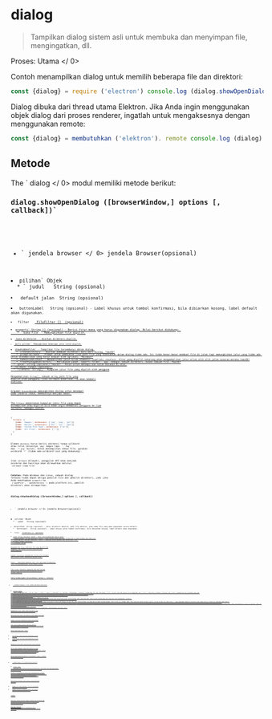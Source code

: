 # dialog

> Tampilkan dialog sistem asli untuk membuka dan menyimpan file, mengingatkan, dll.

Proses:  Utama </ 0></p> 

Contoh menampilkan dialog untuk memilih beberapa file dan direktori:

```javascript
const {dialog} = require ('electron') console.log (dialog.showOpenDialog ({properties: ['openFile', 'openDirectory', 'multiSelections']}))
```

Dialog dibuka dari thread utama Elektron. Jika Anda ingin menggunakan objek dialog dari proses renderer, ingatlah untuk mengaksesnya dengan menggunakan remote:

```javascript
const {dialog} = membutuhkan ('elektron'). remote console.log (dialog)
```

## Metode

The ` dialog </ 0> modul memiliki metode berikut:</p>

<h3><code>dialog.showOpenDialog ([browserWindow,] options [, callback])`</h3> 

* ` jendela browser </ 0> jendela Browser(opsional)</li>
<li><code>pilihan` Objek 
  * ` judul </ 0>  String (opsional)</li>
<li><code> default jalan</ 0>  String (opsional)</li>
<li><code> buttonLabel </ 0>  String (opsional) - Label khusus untuk tombol konfirmasi, bila dibiarkan kosong, label default akan digunakan.</li>
<li><code> filter </ 0>  <a href="structures/file-filter.md"> FileFilter [] </ 1> (opsional)</li>
<li><code>properti` String [] (opsional) - Berisi fitur mana yang harus digunakan dialog. Nilai berikut didukung: 
    * ` buka file </ 0> - Memungkinkan file dipilih.</li>
<li><code> buka direktorat </ 0> - Biarkan direktori dipilih.</li>
<li><code> multi pilihan</ 0> - Memungkinkan beberapa jalur untuk dipilih.</li>
<li><code>showHiddenFiles` - Tampilkan file tersembunyi dalam dialog.
    * `createDirectory` - Biarkan membuat direktori baru dari dialog. *macOS*
    * `promptToCreate` - Prompt untuk pembuatan jika path file yang dimasukkan dalam dialog tidak ada. Ini tidak benar-benar membuat file di jalan tapi memungkinkan jalur yang tidak ada untuk dikembalikan yang harus dibuat oleh aplikasi. *Windows*
    * `noResolveAliases` - Nonaktifkan jalur alias otomatis (symlink) resolusi. Alias yang dipilih sekarang akan mengembalikan jalur alias alih-alih jalan sasaran mereka *macOS*
    * `treatPackageAsDirectory` - Perlakukan paket, seperti folder `.app` sebagai sebuah direktori, bukan sebuah file. *macOS*
  * `pesan` String (opsional) *macOS* - Pesan untuk menampilkan kotak masukan di atas.
* `callback` Fungsi (opsional) 
  * `filePaths` String[] - Kumpulan jalur file yang dipilih oleh pengguna

Mengembalikan `String[]`, sebuah array path file yang dipilih oleh pengguna, jika callback diberikan, ia akan kembali `undefined`.

Argumen `browserWindow` memungkinkan dialog untuk menempel pada jendela induk, membuatnya menjadi modal.

The `filters` menentukan kumpulan jenis file yang dapat ditampilkan atau dipilih bila Anda ingin membatasi pengguna ke tipe tertentu. Sebagai contoh:

```javascript
{
  filters: [
    {name: 'Images', extensions: ['jpg', 'png', 'gif']},
    {name: 'Movies', extensions: ['mkv', 'avi', 'mp4']},
    {name: 'Custom File Type', extensions: ['as']},
    {name: 'All Files', extensions: ['*']}
  ]
}
```

Elemen `ekstensi` harus berisi ekstensi tanpa wildcard atau titik (misalnya `'png'` bagus tapi ` '. Png'` dan ` '*.png'` buruk). Untuk menampilkan semua file, gunakan wildcard `'*'` (tidak ada wildcard lain yang didukung).

Jika `callback` dilewati, panggilan API akan menjadi asinkron dan hasilnya akan dilewatkan melalui ` callback (nama file)`

**Catatan:** Pada Windows dan Linux, sebuah dialog terbuka tidak dapat berupa pemilih file dan pemilih direktori, jadi jika Anda menetapkan `properti` ke ` ['openFile', ' openDirectory ']` pada platform ini, pemilih direktori akan ditampilkan.

### `dialog.showSaveDialog ([browserWindow,] options [, callback])`

* ` jendela browser </ 0> jendela Browser(opsional)</li>
<li><code>pilihan` Obyek 
  * ` judul </ 0>  String (opsional)</li>
<li><code>defaultPath` String (opsional) - Jalur direktori absolut, path file absolut, atau nama file yang akan digunakan secara default.
  * ` buttonLabel </ 0>  String (opsional) - Label khusus untuk tombol konfirmasi, bila dibiarkan kosong, label default akan digunakan.</li>
<li><code> filter </ 0>  <a href="structures/file-filter.md"> FileFilter [] </ 1> (opsional)</li>
<li><code>pesan` String (opsional) *macOS* - Pesan untuk menampilkan teks di atas.
  * `nameFieldLabel` String (opsional) *macOS* - Label khusus untuk teks yang ditampilkan di depan bidang teks nama file.
  * `showsTagField` Boolean (opsional) *macOS* - Tampilkan kotak masukan tag, defaultnya `true`.
* `callback` Fungsi (opsional) 
  * `filename` String

Mengembalikan `String`, path dari file yang dipilih oleh pengguna, jika sebuah callback diberikan maka `tidak terdefinisi`.

Argumen `browserWindow` memungkinkan dialog untuk menempel pada jendela induk, membuatnya menjadi modal.

Filter `` menentukan kumpulan jenis file yang dapat ditampilkan, lihat `dialog.showOpenDialog ` untuk sebuah contoh.

Jika `callback` dilewati, panggilan API akan menjadi asinkron dan hasilnya akan dilewatkan melalui ` callback (namafile) `

### `dialog.showMessageBox ([browserWindow,] options [, callback])`

* ` jendela browser </ 0> jendela Browser(opsional)</li>
<li><code>pilihan` Obyek 
  * `type` String (optional) - Can be `"none"`, `"info"`, `"error"`, `"question"` or `"warning"`. Pada Windows, `"question"` menampilkan ikon yang sama dengan `"info"`, kecuali jika Anda menyetel ikon menggunakan opsi ` "icon" `. Pada macos, keduanya `"warning"` dan `"error"` menampilkan ikon peringatan yang sama.
  * `tombol` String[] (opsional) - Array teks untuk tombol. Pada Windows, sebuah array kosong akan menghasilkan satu tombol berlabel "OK".
  * `defaultId` Integer (opsional) - Indeks tombol pada susunan tombol yang akan dipilih secara default saat kotak pesan terbuka.
  * `title` String (opsional) - Judul kotak pesan, beberapa platform tidak akan menampilkannya.
  * `pesan` String - Isi kotak pesan.
  * `detail` String (opsional) - Informasi tambahan dari pesan.
  * `kotak centangLabel` String (opsional) - Jika tersedia, kotak pesan akan menyertakan kotak centang dengan label yang diberikan. Status kotak centang hanya bisa diperiksa bila menggunakan `callback`.
  * `checkboxChecked` Boolean (opsional) - Status pemeriksaan awal dari kotak centang. `false` secara default.
  * `icon` [NativeImage](native-image.md) (optional)
  * `cancelId` Integer (optional) - The index of the button to be used to cancel the dialog, via the `Esc` key. Secara default ini diberikan ke tombol pertama dengan "cancel" atau "no" sebagai label. Jika tidak ada tombol berlabel seperti itu dan pilihan ini tidak diset, `` akan digunakan sebagai nilai balik atau respons balik. Pilihan ini diabaikan pada Windows.
  * `noLink` Boolean (optional) - On Windows Electron will try to figure out which one of the `buttons` are common buttons (like "Cancel" or "Yes"), and show the others as command links in the dialog. Hal ini bisa membuat dialog tampil dengan gaya aplikasi Windows modern . Jika Anda tidak menyukai perilaku ini, Anda dapat mengatur `noLink` to `true`.
  * `normalizeAccessKeys` Boolean (opsional) - Menormalisasi tombol akses keyboard. Defaultnya adalah ` false </ 0> . Mengaktifkan asumsi ini <code>&` digunakan pada label tombol untuk penempatan tombol akses pintas keyboard dan label akan dikonversi sehingga bekerja dengan benar pada setiap platform, `&` karakter dihapus di macos, dikonversi ke `_` di Linux, dan tidak tersentuh pada Windows. Misalnya, label tombol `Vie&w` akan dikonversi ke `Vie_w` di Linux dan ` View ` di macos dan dapat dipilih melalui `Alt-W` pada Windows dan Linux.
* `callback` Fungsi (opsional) 
  * `response` Number - Indeks tombol yang diklik
  * `checkboxChecked` Boolean - Status kotak centang jika `checkboxLabel` telah ditetapkan. Jika tidak `false`.

Mengembalikan `Integer`, indeks tombol yang diklik, jika callback diberikan, ia akan kembali terdefinisi.

Menunjukkan kotak pesan, akan memblokir proses sampai kotak pesan ditutup. Ini mengembalikan indeks tombol yang diklik.

Argumen `browserWindow` memungkinkan dialog untuk menempel pada jendela induk, membuatnya menjadi modal.

Jika `callback` dilewati, dialog tidak akan memblokir prosesnya. Panggilan API akan menjadi asinkron dan hasilnya akan dilewatkan melalui `callback (respon)`.

### `dialog.showErrorBox(judul, konten)`

* `title` String - Judul yang akan ditampilkan di kotak kesalahan
* `content` String - Isi teks untuk ditampilkan di kotak kesalahan

Menampilkan dialog modal yang menunjukkan pesan kesalahan.

API ini dapat dipanggil dengan aman sebelum `siap` acara yang digunakan aplikasi `app`, biasanya digunakan untuk melaporkan kesalahan pada tahap awal startup. Jika dipanggil sebelum acara aplikasi `siap` di Linux, pesan akan dipancarkan ke stderr, dan tidak ada dialog GUI yang akan muncul.

### `dialog.showCertificateTrustDialog ([browserWindow,] options, callback)` * macos * * Windows *

* ` jendela browser </ 0> jendela Browser(opsional)</li>
<li><code>pilihan` Obyek 
  * `sertifikat` [Sertifikat](structures/certificate.md) - Sertifikat untuk dipercaya/diimpor.
  * `pesan` String - Pesan untuk ditampilkan kepada pengguna.
* `callback ` Fungsi

Di macos , ini menampilkan dialog modal yang menampilkan informasi pesan dan sertifikat, dan memberi pengguna pilihan untuk mempercayai / mengimpor sertifikat. Jika Anda memberikan argumen `browserWindow`, dialog akan dilampirkan ke jendela induk, membuatnya menjadi modal.

Pada Windows pilihannya lebih terbatas, karena API Win32 digunakan:

* Argumen `pesan` tidak digunakan, karena OS menyediakan dialog konfirmasinya sendiri.
* Argumen `browserWindow` diabaikan karena tidak mungkin membuat modal dialog konfirmasi ini.

## Lembar

Pada macos, dialog disajikan sebagai lembaran yang dilekatkan pada jendela jika Anda memberikan referensi `BrowserWindow` pada parameter `browserWindow`, atau modalnya jika tidak ada jendela yang disediakan.

Anda dapat memanggil `BrowserWindow.getCurrentWindow (). SetSheetOffset (offset)` untuk mengubah offset dari bingkai jendela tempat lembaran dilekatkan.